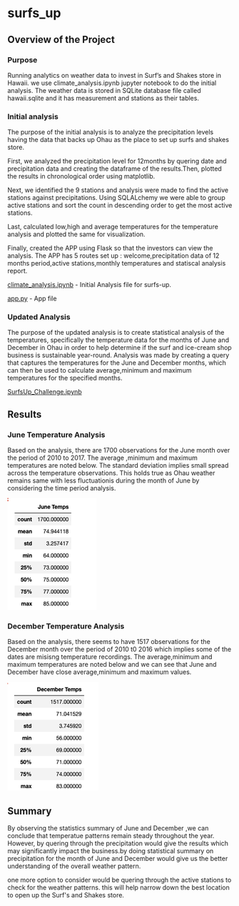 # surfs_up

## Overview of the Project 

### Purpose 

Running analytics on weather data to invest in Surf’s and Shakes store in Hawaii.
we use climate_analysis.ipynb jupyter notebook to do the initial analysis. 
The weather data is stored in SQLite database file called hawaii.sqlite and it has measurement and stations as their tables. 

### Initial analysis 

The purpose of the initial analysis is to analyze the precipitation levels having the data that backs up Ohau as the place to set up surfs and shakes store. 

First, we analyzed the precipitation level for 12months by quering date and precipitation data and creating the dataframe of the results.Then, plotted the results in chronological order using matplotlib.

Next, we identified the  9 stations and analysis were made to find the active stations against precipitations. Using SQLALchemy we were able to group active stations and sort the count in descending order to get the most active stations. 

Last, calculated low,high and average temperatures for the temperature analysis and plotted the same for visualization.

Finally, created the APP using Flask so that the investors can view the analysis. 
The APP has 5 routes set up : welcome,precipitation data of 12 months period,active stations,monthly temperatures and statiscal analysis report.

[climate_analysis.ipynb](climate_analysis.ipynb) - Initial Analysis file for surfs-up.

[app.py](app.py) - App file


### Updated Analysis

The purpose of the updated analysis is to create statistical analysis of the temperatures, specifically the temperature data for the months of June and December in Ohau in order to help determine if the surf and ice-cream shop business is sustainable year-round. Analysis was made by creating a query that captures the temperatures for the June and December months, which can then be used to calculate average,minimum and maximum temperatures for the specified months. 

[SurfsUp_Challenge.ipynb](SurfsUp_Challenge.ipynb)


## Results

### June Temperature Analysis

Based on the analysis, there are 1700 observations for the June month over the period of 2010 to 2017. The average ,minimum and maximum temperatures are noted below. The standard deviation implies small spread across the temperature observations. This holds true as Ohau weather remains same with less fluctuationis during the month of June by considering  the time period analysis. 

![main](resources/june_analysis.png)

### December Temperature Analysis 

Based on the analysis, there seems to have 1517 observations for the December month over the period of 2010 t0 2016 which implies some of the dates are misisng temperature recordings. The average,minimum and maximum temperatures are noted below and we can see that June and December  have close average,minimum and maximum values. 

![main](resources/december_analysis.png)

## Summary

By observing the statistics summary of June and December ,we can conclude that temperatue patterns remain steady throughout the year. However, by quering through the precipitation would give the results which may significantly impact the business.by doing statistical summary on precipitation for the month of June and December would give us the better understanding of the overall weather pattern. 

one more option to consider would be quering through the active stations to check for the weather patterns. this will help narrow down the best location to open up the Surf's and Shakes store.

